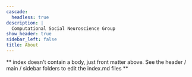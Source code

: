 ```yaml
---
cascade:
  headless: true
description: |
  Computational Social Neuroscience Group
show_header: true
sidebar_left: false
title: About
---
```


** index doesn't contain a body, just front matter above.
See the header / main / sidebar folders to edit the index.md files **
